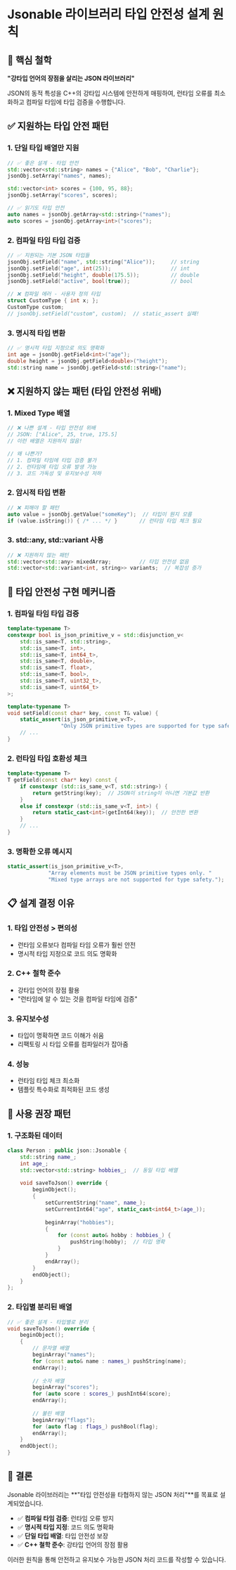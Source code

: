 # Jsonable 라이브러리 타입 안전성 설계 원칙

## 🎯 핵심 철학

**"강타입 언어의 장점을 살리는 JSON 라이브러리"**

JSON의 동적 특성을 C++의 강타입 시스템에 안전하게 매핑하여, 런타임 오류를 최소화하고 컴파일 타임에 타입 검증을 수행합니다.

## ✅ 지원하는 타입 안전 패턴

### 1. 단일 타입 배열만 지원

```cpp
// ✅ 좋은 설계 - 타입 안전
std::vector<std::string> names = {"Alice", "Bob", "Charlie"};
jsonObj.setArray("names", names);

std::vector<int> scores = {100, 95, 88};
jsonObj.setArray("scores", scores);

// ✅ 읽기도 타입 안전
auto names = jsonObj.getArray<std::string>("names");
auto scores = jsonObj.getArray<int>("scores");
```

### 2. 컴파일 타임 타입 검증

```cpp
// ✅ 지원되는 기본 JSON 타입들
jsonObj.setField("name", std::string("Alice"));     // string
jsonObj.setField("age", int(25));                   // int
jsonObj.setField("height", double(175.5));          // double
jsonObj.setField("active", bool(true));             // bool

// ❌ 컴파일 에러 - 사용자 정의 타입
struct CustomType { int x; };
CustomType custom;
// jsonObj.setField("custom", custom);  // static_assert 실패!
```

### 3. 명시적 타입 변환

```cpp
// ✅ 명시적 타입 지정으로 의도 명확화
int age = jsonObj.getField<int>("age");
double height = jsonObj.getField<double>("height");
std::string name = jsonObj.getField<std::string>("name");
```

## ❌ 지원하지 않는 패턴 (타입 안전성 위배)

### 1. Mixed Type 배열

```cpp
// ❌ 나쁜 설계 - 타입 안전성 위배
// JSON: ["Alice", 25, true, 175.5]
// 이런 배열은 지원하지 않음!

// 왜 나쁜가?
// 1. 컴파일 타임에 타입 검증 불가
// 2. 런타임에 타입 오류 발생 가능
// 3. 코드 가독성 및 유지보수성 저하
```

### 2. 암시적 타입 변환

```cpp
// ❌ 피해야 할 패턴
auto value = jsonObj.getValue("someKey");  // 타입이 뭔지 모름
if (value.isString()) { /* ... */ }       // 런타임 타입 체크 필요
```

### 3. std::any, std::variant 사용

```cpp
// ❌ 지원하지 않는 패턴
std::vector<std::any> mixedArray;         // 타입 안전성 없음
std::vector<std::variant<int, string>> variants;  // 복잡성 증가
```

## 🔧 타입 안전성 구현 메커니즘

### 1. 컴파일 타임 타입 검증

```cpp
template<typename T>
constexpr bool is_json_primitive_v = std::disjunction_v<
    std::is_same<T, std::string>,
    std::is_same<T, int>,
    std::is_same<T, int64_t>,
    std::is_same<T, double>,
    std::is_same<T, float>,
    std::is_same<T, bool>,
    std::is_same<T, uint32_t>,
    std::is_same<T, uint64_t>
>;

template<typename T>
void setField(const char* key, const T& value) {
    static_assert(is_json_primitive_v<T>, 
                 "Only JSON primitive types are supported for type safety");
    // ...
}
```

### 2. 런타임 타입 호환성 체크

```cpp
template<typename T>
T getField(const char* key) const {
    if constexpr (std::is_same_v<T, std::string>) {
        return getString(key);  // JSON이 string이 아니면 기본값 반환
    }
    else if constexpr (std::is_same_v<T, int>) {
        return static_cast<int>(getInt64(key));  // 안전한 변환
    }
    // ...
}
```

### 3. 명확한 오류 메시지

```cpp
static_assert(is_json_primitive_v<T>, 
             "Array elements must be JSON primitive types only. "
             "Mixed type arrays are not supported for type safety.");
```

## 📋 설계 결정 이유

### 1. **타입 안전성 > 편의성**
- 런타임 오류보다 컴파일 타임 오류가 훨씬 안전
- 명시적 타입 지정으로 코드 의도 명확화

### 2. **C++ 철학 준수**
- 강타입 언어의 장점 활용
- "런타임에 알 수 있는 것을 컴파일 타임에 검증"

### 3. **유지보수성**
- 타입이 명확하면 코드 이해가 쉬움
- 리팩토링 시 타입 오류를 컴파일러가 잡아줌

### 4. **성능**
- 런타임 타입 체크 최소화
- 템플릿 특수화로 최적화된 코드 생성

## 🎯 사용 권장 패턴

### 1. 구조화된 데이터

```cpp
class Person : public json::Jsonable {
    std::string name_;
    int age_;
    std::vector<std::string> hobbies_;  // 동일 타입 배열
    
    void saveToJson() override {
        beginObject();
        {
            setCurrentString("name", name_);
            setCurrentInt64("age", static_cast<int64_t>(age_));
            
            beginArray("hobbies");
            {
                for (const auto& hobby : hobbies_) {
                    pushString(hobby);  // 타입 명확
                }
            }
            endArray();
        }
        endObject();
    }
};
```

### 2. 타입별 분리된 배열

```cpp
// ✅ 좋은 설계 - 타입별로 분리
void saveToJson() override {
    beginObject();
    {
        // 문자열 배열
        beginArray("names");
        for (const auto& name : names_) pushString(name);
        endArray();
        
        // 숫자 배열  
        beginArray("scores");
        for (auto score : scores_) pushInt64(score);
        endArray();
        
        // 불린 배열
        beginArray("flags");
        for (auto flag : flags_) pushBool(flag);
        endArray();
    }
    endObject();
}
```

## 🚀 결론

Jsonable 라이브러리는 **"타입 안전성을 타협하지 않는 JSON 처리"**를 목표로 설계되었습니다.

- ✅ **컴파일 타임 검증**: 런타임 오류 방지
- ✅ **명시적 타입 지정**: 코드 의도 명확화  
- ✅ **단일 타입 배열**: 타입 안전성 보장
- ✅ **C++ 철학 준수**: 강타입 언어의 장점 활용

이러한 원칙을 통해 안전하고 유지보수 가능한 JSON 처리 코드를 작성할 수 있습니다. 
